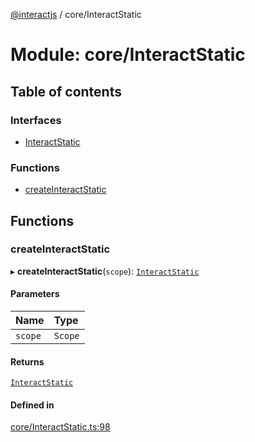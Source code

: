 [@interactjs](../README.md) / core/InteractStatic

# Module: core/InteractStatic

## Table of contents

### Interfaces

- [InteractStatic](../interfaces/core_InteractStatic.InteractStatic.md)

### Functions

- [createInteractStatic](core_InteractStatic.md#createinteractstatic)

## Functions

### createInteractStatic

▸ **createInteractStatic**(`scope`): [`InteractStatic`](../interfaces/core_InteractStatic.InteractStatic.md)

#### Parameters

| Name | Type |
| :------ | :------ |
| `scope` | `Scope` |

#### Returns

[`InteractStatic`](../interfaces/core_InteractStatic.InteractStatic.md)

#### Defined in

[core/InteractStatic.ts:98](https://github.com/Mu-L/interact.js/blob/d3d47461/packages/@interactjs/core/InteractStatic.ts#L98)
